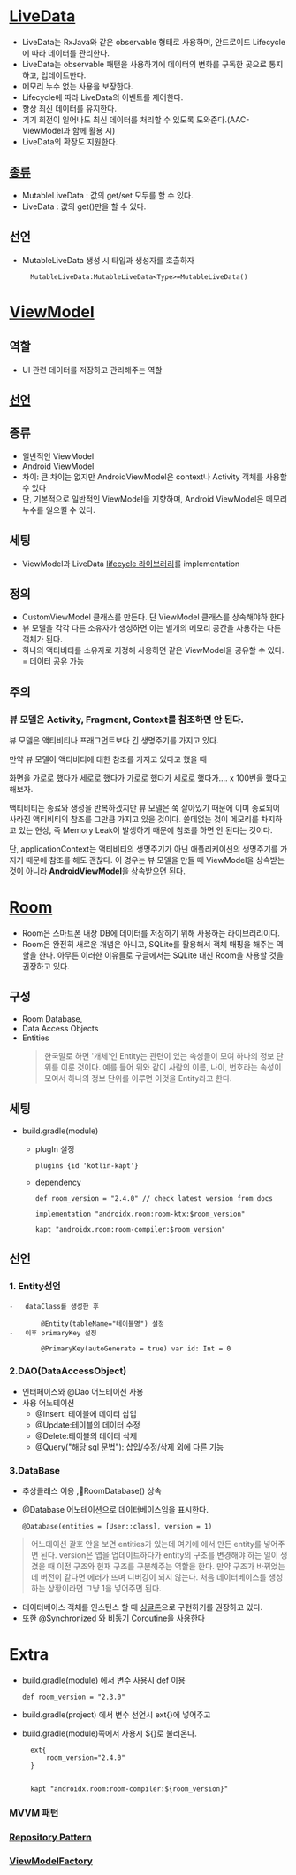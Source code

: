 # [LiveData](https://dev-imaec.tistory.com/39)
-   LiveData는 RxJava와 같은 observable 형태로 사용하며, 안드로이드 Lifecycle에 따라 데이터를 관리한다.
-   LiveData는 observable 패턴을 사용하기에 데이터의 변화를 구독한 곳으로 통지하고, 업데이트한다.
-   메모리 누수 없는 사용을 보장한다.
-   Lifecycle에 따라 LiveData의 이벤트를 제어한다.
-   항상 최신 데이터를 유지한다.
-   기기 회전이 일어나도 최신 데이터를 처리할 수 있도록 도와준다.(AAC-ViewModel과 함께 활용 시)
-   LiveData의 확장도 지원한다.

##  [종류](https://thdev.tech/android/2021/02/01/LiveData-Intro/)
-   MutableLiveData : 값의 get/set 모두를 할 수 있다.
-   LiveData : 값의 get()만을 할 수 있다.

## 선언
- MutableLiveData 생성 시 타입과 생성자를 호출하자   

        MutableLiveData:MutableLiveData<Type>=MutableLiveData()

#   [ViewModel](https://todaycode.tistory.com/33)
## 역할
-   UI 관련 데이터를 저장하고 관리해주는 역할

## [선언](https://readystory.tistory.com/176)

## 종류
-  일반적인 ViewModel
-  Android ViewModel
-  차이: 큰 차이는 없지만 AndroidViewModel은 context나 Activity 객체를 사용할 수 있다
-  단, 기본적으로 일반적인 ViewModel을 지향하며, Android ViewModel은 메모리 누수를 일으킬 수 있다.
##  세팅
-   ViewModel과 LiveData [lifecycle 라이브러리](https://developer.android.com/jetpack/androidx/releases/lifecycle?hl=ko#declaring_dependencies)를 implementation

## 정의
-   CustomViewModel 클래스를 만든다. 단 ViewModel 클래스를 상속해야하 한다
-   뷰 모델을 각각 다른 소유자가 생성하면 이는 별개의 메모리 공간을 사용하는 다른 객체가 된다.
-   하나의 액티비티를 소유자로 지정해 사용하면 같은 ViewModel을 공유할 수 있다. = 데이터 공유 가능





## 주의
###     뷰 모델은 Activity, Fragment, Context를 참조하면 안 된다.
 
 뷰 모델은 액티비티나 프래그먼트보다 긴 생명주기를 가지고 있다.

만약 뷰 모델이 액티비티에 대한 참조를 가지고 있다고 했을 때

화면을 가로로 했다가 세로로 했다가 가로로 했다가 세로로 했다가.... x 100번을 했다고 해보자.

액티비티는 종료와 생성을 반복하겠지만 뷰 모델은 쭉 살아있기 때문에 이미 종료되어 사라진 액티비티의 참조를 그만큼 가지고 있을 것이다. 쓸데없는 것이 메모리를 차지하고 있는 현상, 즉 Memory Leak이 발생하기 때문에 참조를 하면 안 된다는 것이다.

 

단, applicationContext는 액티비티의 생명주기가 아닌 애플리케이션의 생명주기를 가지기 때문에 참조를 해도 괜찮다. 이 경우는 뷰 모델을 만들 때 ViewModel을 상속받는 것이 아니라 **AndroidViewModel**을 상속받으면 된다.

# [Room](https://todaycode.tistory.com/39)
- Room은 스마트폰 내장 DB에 데이터를 저장하기 위해 사용하는 라이브러리이다.
- Room은 완전히 새로운 개념은 아니고, SQLite를 활용해서 객체 매핑을 해주는 역할을 한다.
아무튼 이러한 이유들로 구글에서는 SQLite 대신 Room을 사용할 것을 권장하고 있다.

## 구성
- Room Database, 
- Data Access Objects
- Entities
  > 한국말로 하면 '개체'인 Entity는 관련이 있는 속성들이 모여 하나의 정보 단위를 이룬 것이다.
  >   예를 들어 위와 같이 사람의 이름, 나이, 번호라는 속성이 모여서 하나의 정보 단위를 이루면 이것을 Entity라고 한다.

## 세팅
-   build.gradle(module)
    -   plugIn 설정
            
            plugins {id 'kotlin-kapt'}
    
    -   dependency
            
            def room_version = "2.4.0" // check latest version from docs

            implementation "androidx.room:room-ktx:$room_version"
            
            kapt "androidx.room:room-compiler:$room_version"

##  선언
### 1.  Entity선언 
    
    -   dataClass를 생성한 후 
        
            @Entity(tableName="테이블명") 설정
    -   이후 primaryKey 설정 
            
            @PrimaryKey(autoGenerate = true) var id: Int = 0

### 2.DAO(DataAccessObject)
-   인터페이스와 @Dao 어노테이션 사용
-   사용 어노테이션 
    -   @Insert: 테이블에 데이터 삽입
    -   @Update:테이블의 데이터 수정
    -   @Delete:테이블의 데이터 삭제
    -   @Query("해당 sql 문법"): 삽입/수정/삭제 외에 다른 기능

### 3.DataBase
-   추상클래스 이용 ,RoomDatabase() 상속
-   @Database 어노테이션으로 데이터베이스임을 표시한다.

        @Database(entities = [User::class], version = 1)
> 어노테이션 괄호 안을 보면 entities가 있는데 여기에 에서 만든 entity를 넣어주면 된다.
version은 앱을 업데이트하다가 entity의 구조를 변경해야 하는 일이 생겼을 때 이전 구조와 현재 구조를 구분해주는 역할을 한다. 만약 구조가 바뀌었는데 버전이 같다면 에러가 뜨며 디버깅이 되지 않는다.
처음 데이터베이스를 생성하는 상황이라면 그냥 1을 넣어주면 된다.

-    데이터베이스 객체를 인스턴스 할 때 [싱글톤](https://tecoble.techcourse.co.kr/post/2020-11-07-singleton/)으로 구현하기를 권장하고 있다.
-    또한 @Synchronized 와 비동기 [Coroutine](https://wooooooak.github.io/kotlin/2019/08/25/%EC%BD%94%ED%8B%80%EB%A6%B0-%EC%BD%94%EB%A3%A8%ED%8B%B4-%EA%B0%9C%EB%85%90-%EC%9D%B5%ED%9E%88%EA%B8%B0/)을 사용한다




# Extra
-   build.gradle(module) 에서 변수 사용시 def 이용

        def room_version = "2.3.0"

- build.gradle(project) 에서 변수 선언시 ext{}에 넣어주고 
- build.gradle(module)쪽에서 사용시 ${}로 불러온다.


        ext{
            room_version="2.4.0"
        }


        kapt "androidx.room:room-compiler:${room_version}"


### [MVVM 패턴](https://aonee.tistory.com/48)
### [Repository Pattern](https://developer88.tistory.com/210)

### [ViewModelFactory](https://readystory.tistory.com/176)